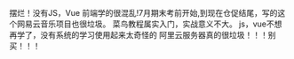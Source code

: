 摆烂！没有JS，Vue
前端学的很混乱!7月期末考前开始,到现在仓促结尾，写的这个网易云音乐项目也很垃圾。
菜鸟教程属实入门，实战意义不大。
js，vue不想再学了，没有系统的学习使用起来太奇怪的
阿里云服务器真的很垃圾！！！别买！！！
